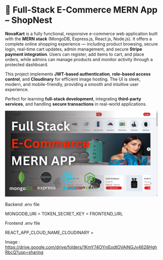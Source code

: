 

# 🛒 Full-Stack E-Commerce MERN App – ShopNest

**NovaKart** is a fully functional, responsive e-commerce web application built with the **MERN stack** (MongoDB, Express.js, React.js, Node.js). It offers a complete online shopping experience — including product browsing, secure login, real-time cart updates, admin management, and secure **Stripe payment integration**. Users can register, add items to cart, and place orders, while admins can manage products and monitor activity through a protected dashboard.

This project implements **JWT-based authentication**, **role-based access control**, and **Cloudinary** for efficient image hosting. The UI is sleek, modern, and mobile-friendly, providing a smooth and intuitive user experience.

Perfect for learning **full-stack development**, integrating **third-party services**, and handling **secure transactions** in real-world applications.


![Alt text](Full%20Stack%20E-Commerce%20MERN%20App.png?raw=true "Title")

Backend .env file

MONGODB_URI =
TOKEN_SECRET_KEY =
FRONTEND_URL

Frontend .env file

REACT_APP_CLOUD_NAME_CLOUDINARY =

Image : https://drive.google.com/drive/folders/1KmY74OYniEodtOVAjNGJv4628HghRbcQ?usp=sharing
